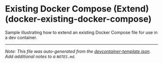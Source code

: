 
# Existing Docker Compose (Extend) (docker-existing-docker-compose)

Sample illustrating how to extend an existing Docker Compose file for use in a dev container.





---

_Note: This file was auto-generated from the [devcontainer-template.json](https://github.com/igecloudsdev/.creativeclouds/blob/main/src/docker-existing-docker-compose/devcontainer-template.json).  Add additional notes to a `NOTES.md`._
